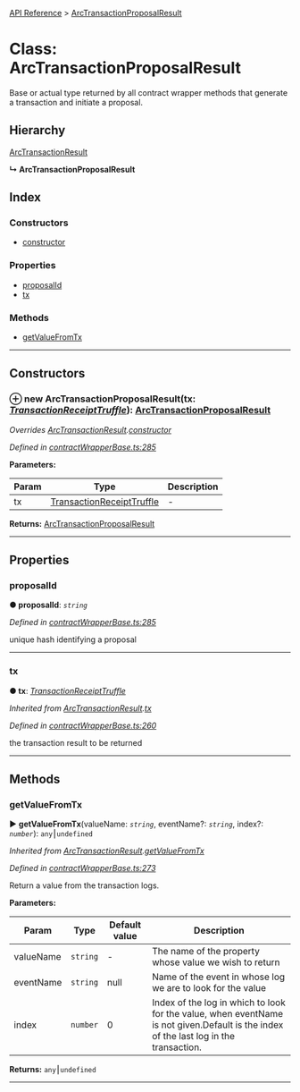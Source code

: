 [API Reference](../README.md) > [ArcTransactionProposalResult](../classes/ArcTransactionProposalResult.md)



# Class: ArcTransactionProposalResult


Base or actual type returned by all contract wrapper methods that generate a transaction and initiate a proposal.

## Hierarchy


 [ArcTransactionResult](ArcTransactionResult.md)

**↳ ArcTransactionProposalResult**







## Index

### Constructors

* [constructor](ArcTransactionProposalResult.md#constructor)


### Properties

* [proposalId](ArcTransactionProposalResult.md#proposalId)
* [tx](ArcTransactionProposalResult.md#tx)


### Methods

* [getValueFromTx](ArcTransactionProposalResult.md#getValueFromTx)



---
## Constructors
<a id="constructor"></a>


### ⊕ **new ArcTransactionProposalResult**(tx: *[TransactionReceiptTruffle](../interfaces/TransactionReceiptTruffle.md)*): [ArcTransactionProposalResult](ArcTransactionProposalResult.md)


*Overrides [ArcTransactionResult](ArcTransactionResult.md).[constructor](ArcTransactionResult.md#constructor)*

*Defined in [contractWrapperBase.ts:285](https://github.com/daostack/arc.js/blob/42de6847/lib/contractWrapperBase.ts#L285)*



**Parameters:**

| Param | Type | Description |
| ------ | ------ | ------ |
| tx | [TransactionReceiptTruffle](../interfaces/TransactionReceiptTruffle.md)   |  - |





**Returns:** [ArcTransactionProposalResult](ArcTransactionProposalResult.md)

---


## Properties
<a id="proposalId"></a>

###  proposalId

**●  proposalId**:  *`string`* 

*Defined in [contractWrapperBase.ts:285](https://github.com/daostack/arc.js/blob/42de6847/lib/contractWrapperBase.ts#L285)*



unique hash identifying a proposal




___

<a id="tx"></a>

###  tx

**●  tx**:  *[TransactionReceiptTruffle](../interfaces/TransactionReceiptTruffle.md)* 

*Inherited from [ArcTransactionResult](ArcTransactionResult.md).[tx](ArcTransactionResult.md#tx)*

*Defined in [contractWrapperBase.ts:260](https://github.com/daostack/arc.js/blob/42de6847/lib/contractWrapperBase.ts#L260)*



the transaction result to be returned




___


## Methods
<a id="getValueFromTx"></a>

###  getValueFromTx

► **getValueFromTx**(valueName: *`string`*, eventName?: *`string`*, index?: *`number`*): `any`⎮`undefined`



*Inherited from [ArcTransactionResult](ArcTransactionResult.md).[getValueFromTx](ArcTransactionResult.md#getValueFromTx)*

*Defined in [contractWrapperBase.ts:273](https://github.com/daostack/arc.js/blob/42de6847/lib/contractWrapperBase.ts#L273)*



Return a value from the transaction logs.


**Parameters:**

| Param | Type | Default value | Description |
| ------ | ------ | ------ | ------ |
| valueName | `string`  | - |   The name of the property whose value we wish to return |
| eventName | `string`  |  null |   Name of the event in whose log we are to look for the value |
| index | `number`  | 0 |   Index of the log in which to look for the value, when eventName is not given.Default is the index of the last log in the transaction. |





**Returns:** `any`⎮`undefined`





___


